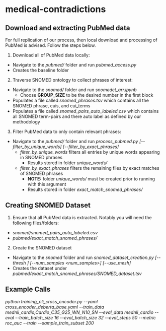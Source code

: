 # medical-contradictions

## Download and extracting PubMed data
For full replication of our process, then local download and processing of PubMed is advised. Follow the steps below.

1. Download all of PubMed data locally:
- Navigate to the *pubmed/* folder and run *pubmed_access.py*
- Creates the baseline folder
2. Traverse SNOMED ontology to collect phrases of interest:
- Navigate to the *snomed/* folder and run *snomedct_arr.ipynb*
    - Choose **GROUP_SIZE** to be the desired number in the first block
- Populates a file called *snomed_phrases.tsv* which contains all the SNOMED phrase, cuis, and cui_terms
- Populates a file called *snomed_pairs_auto_labeled.csv* which contains all SNOMED term-pairs and there auto label as defined by our methodology
3. Filter PubMed data to only contain relevant phrases:
- Navigate to the *pubmed/* folder and run *process_pubmed.py [--filter_by_unique_words] [--filter_by_exact_phrases]*
    - *filter_by_unique_words* filters all entries by unique words appearing in SNOMED phrases
        - Results stored in folder *unique_words/*
    - *filter_by_exact_phrases* filters the remaining files by exact matches of SNOMED phrases
        - **NOTE:** folder *unique_words/* must be created prior to running with this argument
        - Results stored in folder *exact_match_snomed_phrases/*

## Creating SNOMED Dataset
1. Ensure that all PubMed data is extracted. Notably you will need the following files/folders:
- *snomed/snomed_pairs_auto_labeled.csv*
- *pubmed/exact_match_snomed_phrases/*
2. Create the SNOMED dataset
- Navigate to the *snomed* folder and run *snomed_dataset_creation.py [--thresh <thresh>] [--num_samples <num_samples>] [--use_mesh]*
- Creates the dataset under *pubmed/exact_match_snomed_phrases/SNOMED_dataset.tsv*




## Example Calls
*python training_nli_cross_encoder.py --yaml cross_encoder_deberta_base.yaml --train_data mednli_cardio,Cardio_C35_G25_WN_N10_SN --eval_data mednli_cardio --eval --train_batch_size 16 --eval_batch_size 32 --eval_steps 50 --metric roc_auc --train --sample_train_subset 200*
